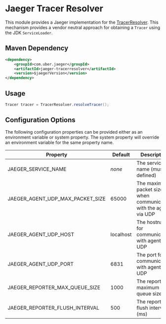 # Jaeger Tracer Resolver

This module provides a Jaeger implementation for the [TracerResolver](https://github.com/opentracing-contrib/java-tracerresolver). This mechanism provides a vendor neutral approach for obtaining a `Tracer` using the JDK
`ServiceLoader`.


## Maven Dependency
```xml
<dependency>
    <groupId>com.uber.jaeger</groupId>
    <artifactId>jaeger-tracerresolver</artifactId>
    <version>$jaegerVersion</version>
</dependency>
```

## Usage

```java
Tracer tracer = TracerResolver.resolveTracer();
```

## Configuration Options

The following configuration properties can be provided either as an environment variable or system property.
The system property will override an environment variable for the same property name.

Property | Default | Description
--- | --- | ---
JAEGER_SERVICE_NAME | _none_ | The service name (must be defined)
JAEGER_AGENT_UDP_MAX_PACKET_SIZE | 65000 | The maximum packet size when communicating with the agent via UDP
JAEGER_AGENT_UDP_HOST | localhost | The hostname for communicating with agent via UDP
JAEGER_AGENT_UDP_PORT | 6831 | The port for communicating with agent via UDP
JAEGER_REPORTER_MAX_QUEUE_SIZE | 1000 | The reporter's maximum queue size
JAEGER_REPORTER_FLUSH_INTERVAL | 500 | The reporter's flush interval (ms)


